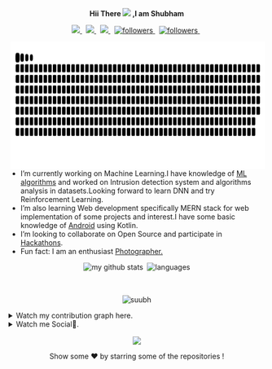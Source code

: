 <p align="center" >
<!--   <img src="https://readme-typing-svg.herokuapp.com/?color=F7F7F7&lines=Hii%20There%20!%20I%20am%20Shubham;Welcome%20to%20my%20Github%20Profile;⭐OPEN%20SOURCE%20FOR%20THE%20WIN⭐;You%20are%20great!✨;Thank%20You❤️;&center=true&width=450&height=29"></a> -->
 <strong>Hii There <img src="https://github.com/TheDudeThatCode/TheDudeThatCode/blob/master/Assets/Hi.gif" width="29px"> ,I am Shubham </strong>

</p>

<!-- <p align="center">
  <a href="https://shubhamdev.netlify.app/">
  <img align="center" src="https://user-images.githubusercontent.com/47265493/123115548-cfe6f980-d45d-11eb-9cf9-29f41598a44a.gif" height="200px" width="200px" > 
  </a>
</p>
 -->

<!-- https://user-images.githubusercontent.com/47265493/115407151-6e13d480-a20d-11eb-9e87-bcc6d3d88c30.gif
 -->
<p align="center">
  <a href="https://www.linkedin.com/in/shubham-singh-356ba5168">
    <img src="https://img.shields.io/badge/-LinkedIn-222222?style=flat-square&logo=Linkedin&logoColor=blue">
  </a>
  &nbsp
  <a href = "https://www.facebook.com/people/Shubham-Singh/100007093204284/">
        <img src="https://img.shields.io/badge/-Facebook-222222?style=flat-square&logo=facebook&logoColor=blue">
  </a>
   &nbsp
  <a href="https://shubhamdev.netlify.app/">
    <img src="https://img.shields.io/badge/-Website-222222?style=flat-square&logo=website&logoColor=white">
  </a>
   &nbsp
  <a href="https://www.twitter.com/shub______">
    <img alt="followers" title="Follow me on Twitter" src="https://img.shields.io/badge/-Twitter-222222?style=flat-square&logo=twitter&logoColor=blue"/>
  </a>
  &nbsp
  <a href="https://medium.com/@subhdec99">
        <img alt="followers" title="Follow me on Medium" src="https://img.shields.io/badge/-Medium-222222?style=flat-square&logo=medium&logoColor=green"/>
  </a>
  &nbsp
</p>



<!-- <p align="right">Watch my contribution graph get eaten by the Snake 🐍</p> -->
<img align="right" width="500px" height="250px" src="https://raw.githubusercontent.com/suubh/suubh/output/github-contribution-grid-snake.svg" />

 <ul>
  <li> I’m currently working on Machine Learning.I have knowledge of <a href="https://github.com/suubh/Machine-Learning-in-Python">ML algorithms</a> and worked on Intrusion detection system and algorithms analysis in datasets.Looking forward to learn DNN and try Reinforcement Learning. </li>
  <li> I’m also learning Web development specifically MERN stack for web implementation of some projects and interest.I have some basic knowledge of <a href="https://github.com/suubh/Hello-Android">Android</a> using Kotlin.</li>
  <li> I’m looking to collaborate on Open Source and participate in <a href="https://devpost.com/shubham-btech18?ref_content=user-portfolio&ref_feature=portfolio&ref_medium=global-nav">Hackathons</a>.</li>
<!--   <li><img src="https://cultofthepartyparrot.com/parrots/hd/60fpsparrot.gif" width="25" height="25"/> Ask me about anything, its always fun to learn and discuss new tech.</li> -->
 <li> Fun fact: I am an enthusiast <a href="http://shubhamdev.me/photography/">Photographer.</a> </li>
</ul> 

<!-- <img src="https://media.giphy.com/media/WUlplcMpOCEmTGBtBW/giphy.gif" width="30">
<img src="https://cultofthepartyparrot.com/parrots/hd/laptop_parrot.gif" width="25" height="25"/>
<img src="https://cultofthepartyparrot.com/parrots/hd/githubparrot.gif" width="25" height="25"/>
<img src="https://cultofthepartyparrot.com/parrots/hd/dealwithitnowparrot.gif" width="25" height="25"/> -->

<!-- 
### Watch my contribution graph get eaten by the snake 🐍
<img align="right" src="https://raw.githubusercontent.com/suubh/suubh/output/github-contribution-grid-snake.svg" /> -->





<p align="center">
<img src="https://github-readme-stats.vercel.app/api?username=suubh&show_icons=true&theme=dark" alt="my github stats" width="420"/>&nbsp;
   <img src="https://github-readme-stats.vercel.app/api/top-langs/?username=suubh&layout=compact&theme=dark" alt="languages" height="165">
</p>
<br>




<p align="center"> 
  <img align="center" width="450"  src="https://github-readme-streak-stats.herokuapp.com/?user=suubh&theme=dark" alt="suubh" /> 

</p>
<details>
  <summary>Watch my contribution graph here.</summary>
  
 <p align="center">
  <img align="center" width="600" height="200" src="https://activity-graph.herokuapp.com/graph?username=suubh&theme=dark" >
 </p>   
</details>
<details>
  <summary>Watch me Social🤔.</summary>
  <div>
    <a href="https://twitter.com/shub______">
      <img align="left" src="https://github-readme-twitter.gazf.vercel.app/api?id=shub______&layout=wide&show_reply=off&show_retweet=on" />
    </a>
    
   <a href="https://open.spotify.com/user/31ejjw6vcpxdok5fw4mchwoiscqq?si=N-KcmL0sTxaC6CXiKJuHIw" target="_blank">
    <img width="350px" src="https://novatorem.vercel.app/api/spotify"/>
  </a>
  
  
 </p>
  </div>
</details>
<p align="center">
  <img align="center" src="https://readme-jokes.vercel.app/api?theme=dark">
 </p> 
<p align="center">Show some ❤️ by starring some of the repositories !
</p>



<!--
**suubh/suubh** is a  _special_ ✨ repository because its `README.md` (this file) appears on your GitHub profile.
<br> [![Spotify](https://novatorem.vercel.app/api/spotify)](https://open.spotify.com/user/31ejjw6vcpxdok5fw4mchwoiscqq?si=N-KcmL0sTxaC6CXiKJuHIw)
    ![Shubham's github stats](https://github-readme-stats.vercel.app/api?username=suubh&show_icons=true&hide_border=false)
https://github.com/shub______/github-readme-twitter
    <img align="center" alt="Shubham LinkdeIN" width="22px"  src="https://cdn.jsdelivr.net/npm/simple-icons@v3/icons/linkedin.svg?logoColor=green" />
    <img align="center" alt="Shubham Gmail" width="22px" src="https://cdn.jsdelivr.net/npm/simple-icons@v3/icons/telegram.svg" />
    <img align="center" alt="Shubham Instagram" width="22px" src="https://cdn.jsdelivr.net/npm/simple-icons@v3/icons/instagram.svg" />
    <img align="center" alt="Shubham Twitter" width="22px" src="https://cdn.jsdelivr.net/npm/simple-icons@v3/icons/twitter.svg" />
    <img align="center" width="26px" src="https://cdn.jsdelivr.net/npm/simple-icons@v3/icons/medium.svg" />
    <img align="center" alt="Shubham DEV" width="26px" src="https://cdn1.iconfinder.com/data/icons/logos-and-brands-3/512/84_Dev_logo_logos-512.png">
<details>
  <summary> Watch my trophies .</summary>
<p align="center">
  <a href="https://github.com/ryo-ma/github-profile-trophy" target="_blank">
    <img src="https://github-profile-trophy.vercel.app/?username=suubh&theme=monokai"/>
  </a>
</p>
</details>
| ![Subham GitHub Statistics](https://github-readme-stats.vercel.app/api?username=suubh&show_icons=true&theme=tokyonight) | ![Top Languages](https://github-readme-stats.vercel.app/api/top-langs/?username=suubh&theme=tokyonight) |
| --- | --- |
| ![ GitHub Streak](https://github-readme-streak-stats.herokuapp.com/?user=suubh&theme=dark) | ![Jokes Card](https://readme-jokes.vercel.app/api) |

<p><strong>Languages and Tools:<strong></p>
<img src="https://github.com/TheDudeThatCode/TheDudeThatCode/blob/master/Assets/Hi.gif" width="29px"> 
<p>CREEPER
  <img width="50px" src="https://media.giphy.com/media/lpHQvZu6stHKo/giphy.gif"/>
 </p>
  HELLO -https://raw.githubusercontent.com/alansmathew/alansmathew/master/lang.gif
<img src=https://github.com/rajput2107/rajput2107/blob/master/Assets/Handshake.gif height="65px" width="90px" >


<p align="center"><br>Profile visits<br><img src="https://profile-counter.glitch.me/suubh/count.svg" /></p><br>

<code><img height="30" src="https://raw.githubusercontent.com/github/explore/5c058a388828bb5fde0bcafd4bc867b5bb3f26f3/topics/css/css.png"></code>

<code><img height="30" src="https://raw.githubusercontent.com/github/explore/80688e429a7d4ef2fca1e82350fe8e3517d3494d/topics/cpp/cpp.png"></code>

<code><img height="30" src="https://raw.githubusercontent.com/github/explore/80688e429a7d4ef2fca1e82350fe8e3517d3494d/topics/python/python.png"></code>

<code><img height="30" src="https://raw.githubusercontent.com/github/explore/80688e429a7d4ef2fca1e82350fe8e3517d3494d/topics/mysql/mysql.png"></code>

<code><img height="30" src="https://raw.githubusercontent.com/github/explore/80688e429a7d4ef2fca1e82350fe8e3517d3494d/topics/html/html.png"></code>

<code><img height="30" src="https://raw.githubusercontent.com/github/explore/80688e429a7d4ef2fca1e82350fe8e3517d3494d/topics/git/git.png"></code>

<code><img height="30" src="https://raw.githubusercontent.com/github/explore/80688e429a7d4ef2fca1e82350fe8e3517d3494d/topics/terminal/terminal.png"></code>

<code><img height="40" src="https://miro.medium.com/max/938/1*XEzukXOEUudcXkyrouu3vw.jpeg"></code>

<code><img src="https://devicon.dev/devicon.git/icons/javascript/javascript-original.svg" width="25px" height="30px"/></code>

<code><img src="https://devicon.dev/devicon.git/icons/nodejs/nodejs-original.svg" width="25px" height="30px"/></code>


Here are some ideas to get you started:
- 🔭 I’m currently working on ...
- 🌱 I’m currently learning ...
- 👯 I’m looking to collaborate on ...
- 🤔 I’m looking for help with ...
- 💬 Ask me about ...
- 📫 How to reach me: ...
- 😄 Pronouns: ...
- ⚡ Fun fact: ...
-->
